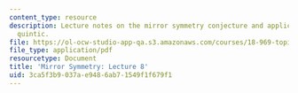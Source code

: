 ```yaml
---
content_type: resource
description: Lecture notes on the mirror symmetry conjecture and application to the
  quintic.
file: https://ol-ocw-studio-app-qa.s3.amazonaws.com/courses/18-969-topics-in-geometry-mirror-symmetry-spring-2009/3ca5f3b9037ae9486ab71549f1f679f1_MIT18_969s09_lec08.pdf
file_type: application/pdf
resourcetype: Document
title: 'Mirror Symmetry: Lecture 8'
uid: 3ca5f3b9-037a-e948-6ab7-1549f1f679f1
---
```

